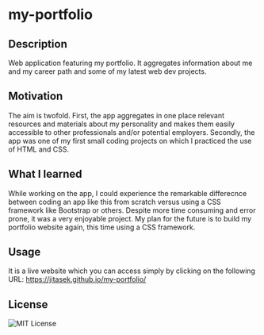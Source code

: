 # my-portfolio

## Description

Web application featuring my portfolio. It aggregates information about me and my career path and some of my latest web dev projects.

## Motivation

The aim is twofold. First, the app aggregates in one place relevant resources and materials about my personality and makes them easily accessible to other professionals and/or potential employers. Secondly, the app was one of my first small coding projects on which I practiced the use of HTML and CSS.

## What I learned

While working on the app, I could experience the remarkable differecnce between coding an app like this from scratch versus using a CSS framework like Bootstrap or others. Despite more time consuming and error prone, it was a very enjoyable project. My plan for the future is to build my portfolio website again, this time using a CSS framework.

## Usage

It is a live website which you can access simply by clicking on the following URL: https://jitasek.github.io/my-portfolio/

## License

![MIT License](https://img.shields.io/badge/License-MIT-yellowgreen)
